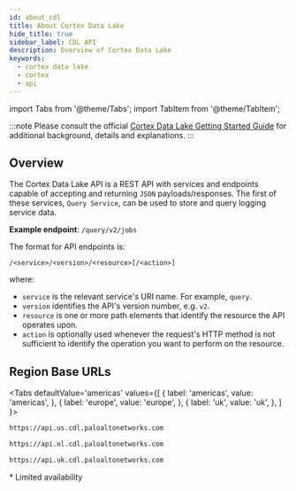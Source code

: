 ```yaml
---
id: about_cdl
title: About Cortex Data Lake
hide_title: true
sidebar_label: CDL API
description: Overview of Cortex Data Lake
keywords:
  - cortex data lake
  - cortex
  - api
---
```


import Tabs from '@theme/Tabs';
import TabItem from '@theme/TabItem';

:::note
Please consult the official [Cortex Data Lake Getting Started Guide](#) for additional background, details and explanations.
:::

## Overview

The Cortex Data Lake API is a REST API with services and endpoints capable of accepting and returning `JSON` payloads/responses. The first of these services, `Query Service`, can be used to store and query logging service data.

**Example endpoint**: `/query/v2/jobs`

The format for API endpoints is:

```console
/<service>/<version>/<resource>[/<action>]
```

where:

- `service` is the relevant service's URI name. For example, `query`.
- `version` identifies the API's version number, e.g. `v2`.
- `resource` is one or more path elements that identify the resource the API operates upon.
- `action` is optionally used whenever the request's HTTP method is not sufficient to identify the
  operation you want to perform on the resource.

## Region Base URLs

<Tabs
defaultValue='americas'
values={[
{ label: 'americas', value: 'americas', },
{ label: 'europe', value: 'europe', },
{ label: 'uk', value: 'uk', },
]
}>
<TabItem value="americas">

```bash
https://api.us.cdl.paloaltonetworks.com
```

</TabItem>

<TabItem value="europe">

```bash
https://api.nl.cdl.paloaltonetworks.com
```

</TabItem>

<TabItem value="uk">

```bash
https://api.uk.cdl.paloaltonetworks.com
```

\* Limited availability

</TabItem>
</Tabs>
